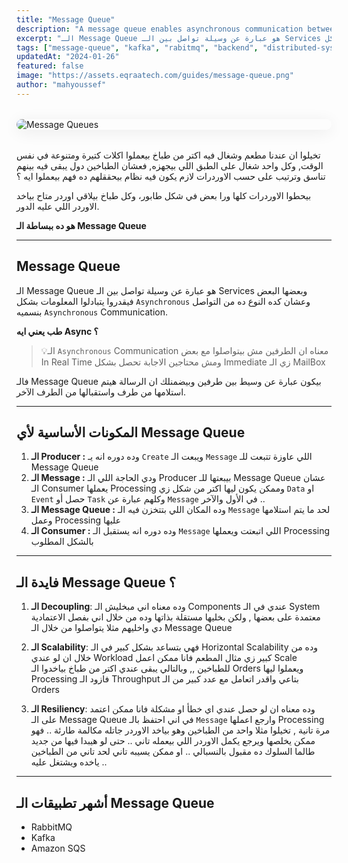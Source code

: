 ```yaml
---
title: "Message Queue"
description: "A message queue enables asynchronous communication between services by sending, storing, and delivering messages reliably. This guide explains how it decouples systems and improves scalability and fault tolerance."
excerpt: "الـ Message Queue هو عبارة عن وسيلة تواصل بين الـ Services وبعضها البعض فيقدروا يتبادلوا المعلومات بشكل Asynchronous وعشان كده النوع ده من التواصل بنسميه Asynchronous Communication."
tags: ["message-queue", "kafka", "rabitmq", "backend", "distributed-systems", "system-design"]
updatedAt: "2024-01-26"
featured: false
image: "https://assets.eqraatech.com/guides/message-queue.png"
author: "mahyoussef"
---
```


<img src="https://assets.eqraatech.com/guides/message-queue.png" alt="Message Queues" ondragstart="return false;" oncontextmenu="return false;" style="display: block; margin: 2rem auto; border-radius: 1rem; box-shadow: 0 4px 24px 0 rgba(0,0,0,0.08);" />

تخيلوا ان عندنا مطعم وشغال فيه اكتر من طباخ بيعملوا اكلات كتيرة ومتنوعة في نفس الوقت, وكل واحد شغال على الطبق اللي بيجهزه, فعشان الطباخين دول يبقى فيه بينهم تناسق وترتيب على حسب الاوردرات لازم يكون فيه نظام بيحققلهم ده فهم بيعملوا ايه ؟

بيحطوا الاوردرات كلها ورا بعض في شكل طابور، وكل طباخ بيلاقي اوردر متاح بياخد الاوردر اللي عليه الدور. 

**هو ده ببساطة الـ Message Queue** 

---

## Message Queue

الـ Message Queue هو عبارة عن وسيلة تواصل بين الـ Services وبعضها البعض فيقدروا يتبادلوا المعلومات بشكل `Asynchronous` وعشان كده النوع ده من التواصل بنسميه `Asynchronous` Communication.

**طب يعني ايه Async ؟** 

>💡الـ `Asynchronous` Communication معناه ان الطرفين مش بيتواصلوا مع بعض In Real Time ومش محتاجين الاجابة تحصل بشكل Immediate زي الـ MailBox 

فالـ Message Queue بيكون عبارة عن وسيط بين طرفين وبيضمنلك ان الرسالة هيتم استلامها من طرف واستقبالها من الطرف الآخر.

---

## المكونات الأساسية لأي Message Queue

1. **الـ Producer :** وده دوره انه يـ `Create` ويبعت الـ `Message` اللي عاوزة تتبعت للـ Message Queue 
2. **الـ Message :** ودي الحاجة اللي الـ Producer بيبعتها للـ Message Queue عشان الـ Consumer يعملها Processing وممكن يكون ليها اكتر من شكل زي `Data` او `Event` حصل أو `Task` وكلهم عبارة عن `Message` في الأول والآخر .. 
3. **الـ Message Queue :** وده المكان اللي بتتخزن فيه الـ `Message` لحد ما يتم استلامها وعمل Processing عليها 
4. **الـ Consumer :** وده دوره انه يستقبل الـ `Message` اللي اتبعتت ويعملها Processing بالشكل المطلوب

---

## فايدة الـ Message Queue ؟

1. **الـ Decoupling**: وده معناه اني مبخليش الـ Components عندي في الـ System معتمدة على بعضها , ولكن بخليها مستقلة بذاتها وده من خلال اني بفصل الاعتمادية دي واخليهم مثلا يتواصلوا من خلال الـ Message Queue

2. **الـ Scalability**: فهي بتساعد بشكل كبير في الـ Horizontal Scalability وده من خلال ان لو عندي Workload كبير زي مثال المطعم فانا ممكن اعمل Scale للطباخين ,, وبالتالي يبقى عندي اكتر من طباخ بياخدوا الـ Orders ويعملوا ليها Processing فازود الـ Throughput بتاعي واقدر اتعامل مع عدد كبير من الـ Orders 

3. **الـ Resiliency**: وده معناه ان لو حصل عندي اي خطأ او مشكلة فانا ممكن اعتمد على الـ Message Queue في اني احتفظ بالـ `Message` وارجع اعملها Processing مرة تانية , تخيلوا مثلا واحد من الطباخين وهو بياخد الاوردر جاتله مكالمة طارئة .. فهو ممكن يخلصها ويرجع يكمل الاوردر اللي بيعمله تاني .. حتى لو هيبدا فيها من جديد طالما السلوك ده مقبول بالنسبالي .. او ممكن يسيبه تاني لحد تاني من الطباخين ياخده ويشتغل عليه .. 

---

## أشهر تطبيقات الـ Message Queue 

- RabbitMQ
- Kafka
- Amazon SQS